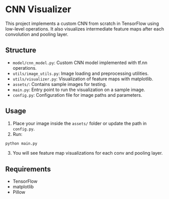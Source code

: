 # CNN Visualizer

This project implements a custom CNN from scratch in TensorFlow using low-level operations. It also visualizes intermediate feature maps after each convolution and pooling layer.

## Structure
- `model/cnn_model.py`: Custom CNN model implemented with tf.nn operations.
- `utils/image_utils.py`: Image loading and preprocessing utilities.
- `utils/visualizer.py`: Visualization of feature maps with matplotlib.
- `assets/`: Contains sample images for testing.
- `main.py`: Entry point to run the visualization on a sample image.
- `config.py`: Configuration file for image paths and parameters.

## Usage

1. Place your image inside the `assets/` folder or update the path in `config.py`.
2. Run:
```bash
python main.py
```
3. You will see feature map visualizations for each conv and pooling layer.

## Requirements
- TensorFlow
- matplotlib
- Pillow
